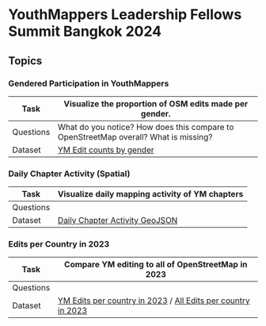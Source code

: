 # YouthMappers Leadership Fellows Summit Bangkok 2024

Topics
---

### Gendered Participation in YouthMappers

|Task | Visualize the proportion of OSM edits made per gender. |
|-------|-----------------------|
|Questions | What do you notice? How does this compare to OpenStreetMap overall? What is missing? |
|Dataset| [YM Edit counts by gender](https://github.com/youthmappers/YMBKK2024/blob/main/ym_gender_edit_counts.csv) |


### Daily Chapter Activity (Spatial) 
|Task | Visualize daily mapping activity of YM chapters |
|-----|-----------------------------------|
|Questions |  |
|Dataset | [Daily Chapter Activity GeoJSON ](https://github.com/youthmappers/YMBKK2024/blob/main/daily_chapter_activity_workshop.geojson) |


### Edits per Country in 2023
|Task | Compare YM editing to all of OpenStreetMap in 2023 |
|-----|-----------------------------------|
|Questions |  |
|Dataset | [YM Edits per country in 2023](https://github.com/youthmappers/YMBKK2024/blob/main/2023_ym_edits_per_country.csv) / [All Edits per country in 2023](https://github.com/youthmappers/YMBKK2024/blob/main/mappers_per_country_2023.csv) |
